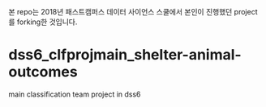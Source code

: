 본 repo는 2018년 패스트캠퍼스 데이터 사이언스 스쿨에서 본인이 진행했던 project를 forking한 것입니다.

# dss6_clfprojmain_shelter-animal-outcomes
main classification team project in dss6
